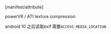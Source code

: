 [manifest/attribute]



powerVR / ATI texture compression  



android 10 之后读取exif 需要`ACCESS_MEDIA_LOCATION`  



